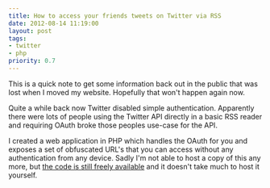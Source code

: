 ```yaml
---
title: How to access your friends tweets on Twitter via RSS
date: 2012-08-14 11:19:00
layout: post
tags:
- twitter
- php
priority: 0.7
---
```


This is a quick note to get some information back out in the public that 
was lost when I moved my website. Hopefully that won't happen again now.

Quite a while back now Twitter disabled simple authentication. Apparently 
there were lots of people using the Twitter API directly in a basic RSS 
reader and requiring OAuth broke those peoples use-case for the API.

I created a web application in PHP which handles the OAuth for you and
exposes a set of obfuscated URL's that you can access without any 
authentication from any device. Sadly I'm not able to host a copy of this
any more, but [the code is still freely available][twitterrss-code] and it 
doesn't take much to host it yourself.

[twitterrss-code]: https://bitbucket.org/mscharley/twitter-rss
